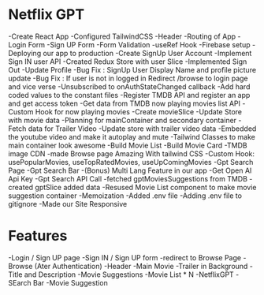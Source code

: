 # Netflix GPT
-Create React App
-Configured TailwindCSS
-Header
-Routing of App
-Login Form
-Sign UP Form
-Form Validation
-useRef Hook
-Firebase setup
-Deploying our app to production
-Create SignUp User Account
-Implement Sign IN user API
-Created Redux Store with user Slice
-Implemented Sign Out
-Update Profile
-Bug Fix : SignUp User Display Name and profile picture update
-Bug Fix : If user is not in logged in Redirect /browse to login page and vice verse
-Unsubscribed to onAuthStateChanged callback
-Add hard coded values to the constant files
-Register TMDB API and register an app and get access token
-Get data from TMDB now playing movies list API
-Custom Hook for now playing movies
-Create movieSlice
-Update Store with movie data
-Planning for mainContainer and secondary container
-Fetch data for Trailer Video
-Update store with trailer video data
-Embedded the youtube video and make it autoplay and mute
-Tailwind Classes to make main container look awesome
-Build Movie List
-Build Movie Card
-TMDB image CDN
-made Browse page Amazing With tailwind CSS
-Custom Hook: usePopularMovies, useTopRatedMovies, useUpComingMovies
-Gpt Search Page
-Gpt Search Bar
-(Bonus) Multi Lang Feature in our app
-Get Open AI Api Key
-Gpt Search API Call
-fetched gptMoviesSuggestions from TMDB
-created gptSlice added data
-Resused Movie List component to make movie suggestion container
-Memoization
-Added .env file
-Adding .env file to gitignore
-Made our Site Responsive


# Features
-Login / Sign UP page
    -Sign IN / Sign UP form
    -redirect to Browse Page
-Browse (Ater Authentication)
    -Header
    -Main Movie
        -Trailer in Background
        -Title and Description
        -Movie Suggestions
            -Movie List * N
-NetflixGPT
    -SEarch Bar
    -Movie Suggestion